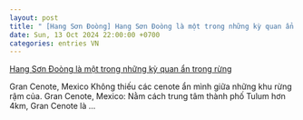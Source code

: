 ```yaml
---
layout: post
title: " [Hang Sơn Đoòng] Hang Sơn Đoòng là một trong những kỳ quan ẩn trong rừng"
date: Sun, 13 Oct 2024 22:00:00 +0700
categories: entries VN
---
```

[Hang Sơn Đoòng là một trong những kỳ quan ẩn trong rừng](https://www.phunuonline.com.vn/hang-son-doong-la-mot-trong-nhung-ky-quan-an-trong-rung-a1531289.html)

Gran Cenote, Mexico Không thiếu các cenote ẩn mình giữa những khu rừng rậm của. Gran Cenote, Mexico: Nằm cách trung tâm thành phố Tulum hơn 4km, Gran Cenote là ...

